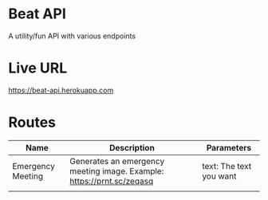 # Beat API

A utility/fun API with various endpoints

# Live URL

https://beat-api.herokuapp.com

# Routes

| Name              | Description                                                           | Parameters              |
| ----------------- | --------------------------------------------------------------------- | ----------------------- |
| Emergency Meeting | Generates an emergency meeting image. Example: https://prnt.sc/zeqasq | text: The text you want |
|                   |                                                                       |                         |
